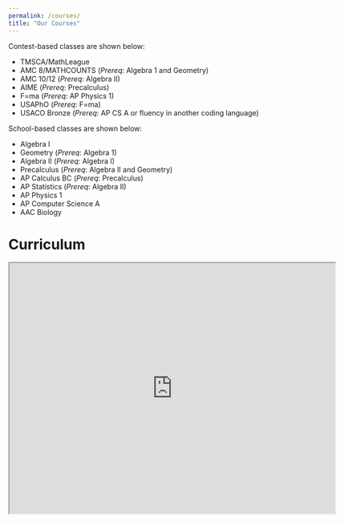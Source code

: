 ```yaml
---
permalink: /courses/
title: "Our Courses"
---
```


Contest-based classes are shown below:
- TMSCA/MathLeague
- AMC 8/MATHCOUNTS (*Prereq*: Algebra 1 and Geometry)
- AMC 10/12 (*Prereq*: Algebra II)
- AIME (*Prereq*: Precalculus)
- F=ma (*Prereq*: AP Physics 1)
- USAPhO (*Prereq*: F=ma)
- USACO Bronze (*Prereq*: AP CS A or fluency in another coding language)

School-based classes are shown below:
- Algebra I
- Geometry (*Prereq*: Algebra 1)
- Algebra II (*Prereq*: Algebra I)
- Precalculus (*Prereq*: Algebra II and Geometry)
- AP Calculus BC (*Prereq*: Precalculus)
- AP Statistics (*Prereq*: Algebra II)
- AP Physics 1
- AP Computer Science A
- AAC Biology


# Curriculum
<iframe src="https://docs.google.com/spreadsheets/d/e/2PACX-1vTiwtt4SIvwT3d4V4rtVeB0TlWry7x3d2_5AR2NuY7IQzPVb2Bo1MBNs-7YnxxDeMTy77COB8I19M69/pubhtml?widget=true&amp;headers=false" width=650 height=500></iframe>
